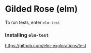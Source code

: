 # Gilded Rose (elm)

To run tests, enter `elm-test`

### Installing `elm-test`

https://github.com/elm-explorations/test

